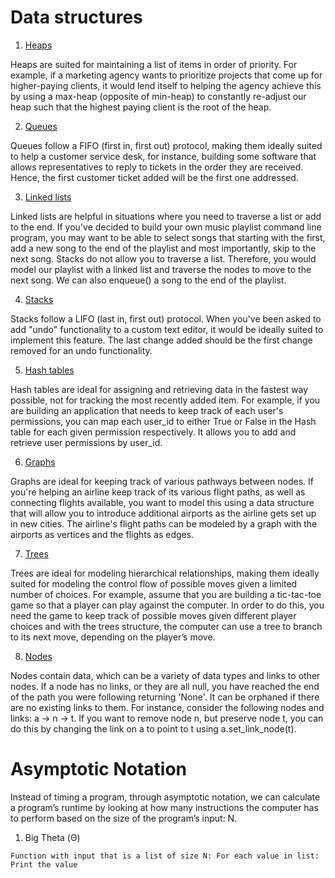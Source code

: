 # Data structures 

1. [Heaps](https://github.com/ef10007/Data_structures/blob/master/heaps.py)

Heaps are suited for maintaining a list of items in order of priority. For example, if a marketing agency wants to prioritize projects that come up for higher-paying clients, it would lend itself to helping the agency achieve this by using a max-heap (opposite of min-heap) to constantly re-adjust our heap such that the highest paying client is the root of the heap.

2. [Queues](https://github.com/ef10007/Data_structures/blob/master/queue.py)

Queues follow a FIFO (first in, first out) protocol, making them ideally suited to help a customer service desk, for instance, building some software that allows representatives to reply to tickets in the order they are received. Hence, the first customer ticket added will be the first one addressed.

3. [Linked lists](https://github.com/ef10007/Data_structures/blob/master/linkedlists.py)

Linked lists are helpful in situations where you need to traverse a list or add to the end. If you've decided to build your own music playlist command line program, you may want to be able to select songs that starting with the first, add a new song to the end of the playlist and most importantly, skip to the next song. Stacks do not allow you to traverse a list. Therefore, you would model our playlist with a linked list and traverse the nodes to move to the next song. We can also enqueue() a song to the end of the playlist.
 
4. [Stacks](https://github.com/ef10007/Data_structures/blob/master/stack.py)

Stacks follow a LIFO (last in, first out) protocol. When you've been asked to add "undo" functionality to a custom text editor, it would be ideally suited to implement this feature. The last change added should be the first change removed for an undo functionality.


5. [Hash tables](https://github.com/ef10007/Data_structures/blob/master/hashmaps2.py)

Hash tables are ideal for assigning and retrieving data in the fastest way possible, not for tracking the most recently added item. For example, if you are building an application that needs to keep track of each user's permissions, you can map each user_id to either True or False in the Hash table for each given permission respectively. It allows you to add and retrieve user permissions by user_id.


6. [Graphs](https://github.com/ef10007/Data_structures/blob/master/graphs.py)

Graphs are ideal for keeping track of various pathways between nodes. If you're helping an airline keep track of its various flight paths, as well as connecting flights available, you want to model this using a data structure that will allow you to introduce additional airports as the airline gets set up in new cities. The airline's flight paths can be modeled by a graph with the airports as vertices and the flights as edges.

7. [Trees](https://github.com/ef10007/Data_structures/blob/master/trees.py)

Trees are ideal for modeling hierarchical relationships, making them ideally suited for modeling the control flow of possible moves given a limited number of choices. For example, assume that you are building a tic-tac-toe game so that a player can play against the computer. In order to do this, you need the game to keep track of possible moves given different player choices and with the trees structure, the computer can use a tree to branch to its next move, depending on the player’s move.

8. [Nodes](https://github.com/ef10007/Data_structures/blob/master/nodes.py)

Nodes contain data, which can be a variety of data types and links to other nodes. If a node has no links, or they are all null, you have reached the end of the path you were following returning 'None'. It can be orphaned if there are no existing links to them. For instance, consider the following nodes and links: a -> n -> t. If you want to remove node n, but preserve node t, you can do this by changing the link on a to point to t using a.set_link_node(t).

# Asymptotic Notation

Instead of timing a program, through asymptotic notation, we can calculate a program’s runtime by looking at how many instructions the computer has to perform based on the size of the program’s input: N.

1. Big Theta (Θ)

`
Function with input that is a list of size N:
   For each value in list:
    Print the value
`
